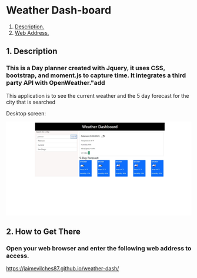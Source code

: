 # Weather Dash-board
1. [ Description. ](#description)
2. [ Web Address. ](#web-address)




<a name="description"></a>
## 1. Description


### This is a Day planner created with Jquery, it uses CSS, bootstrap, and moment.js to capture time. It integrates a third party API with OpenWeather."add

This application is to see the current weather and the 5 day forecast for the city that is searched

Desktop screen:

![Top-Page-Area](./assets/images/screen.jpg)

<a name="web-address"></a>
## 2. How to Get There

### Open your web browser and enter the following web address to access.

https://jaimevilches87.github.io/weather-dash/